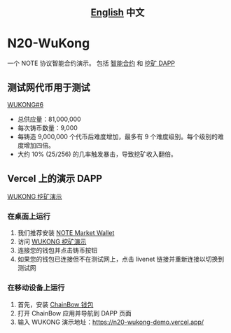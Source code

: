 <div align="center">
<h2><a href="README.md">English</a>  中文</h2>
</div>


# N20-WuKong

一个 NOTE 协议智能合约演示。
包括 [智能合约](./SmartContract/) 和 [挖矿 DAPP](./Minter/)

## 测试网代币用于测试
[WUKONG#6](https://testnet4.noteprotocol.org/n20/WUKONG%236/Overview)
- 总供应量：81,000,000
- 每次铸币数量：9,000
- 每铸造 9,000,000 个代币后难度增加，最多有 9 个难度级别。每个级别的难度增加四倍。
- 大约 10% (25/256) 的几率触发暴击，导致挖矿收入翻倍。

## Vercel 上的演示 DAPP
[WUKONG 挖矿演示](https://wukong.notescan.io)

### 在桌面上运行
1. 我们推荐安装 [NOTE Market Wallet](https://alpha.notemarket.io/download-wallet)
2. 访问 [WUKONG 挖矿演示](https://wukong.notescan.io)
3. 连接您的钱包并点击铸币按钮
4. 如果您的钱包已连接但不在测试网上，点击 livenet 链接并重新连接以切换到测试网

### 在移动设备上运行
1. 首先，安装 [ChainBow 钱包](https://chainbow.io)
2. 打开 ChainBow 应用并导航到 DAPP 页面
3. 输入 WUKONG 演示地址：https://n20-wukong-demo.vercel.app/